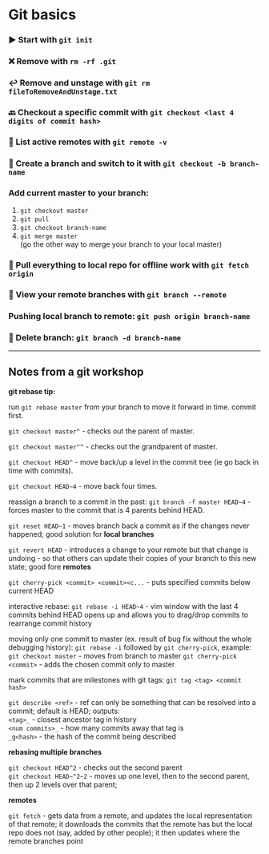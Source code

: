 # Git basics

### ▶️ Start with `git init`  

### ❌ Remove with `rm -rf .git`  

### ↩️ Remove and unstage with `git rm fileToRemoveAndUnstage.txt`  

### 🔙 Checkout a specific commit with `git checkout <last 4 digits of commit hash>`  

### 📝 List active remotes with `git remote -v`  

### 🔂 Create a branch and switch to it with `git checkout -b branch-name`  

### Add current master to your branch:
1. `git checkout master`  
2. `git pull`  
3. `git checkout branch-name`  
4. `git merge master`  
(go the other way to merge your branch to your local master)  

### 📌 Pull everything to local repo for offline work with `git fetch origin`  

### 🔭 View your remote branches with `git branch --remote`  

### Pushing local branch to remote: `git push origin branch-name`  

### 🔫 Delete branch: `git branch -d branch-name`  

---
## Notes from a git workshop

**git rebase tip:**

run `git rebase master` from your branch to move it forward in time. commit first.

`git checkout master^` - checks out the parent of master.

`git checkout master^^` - checks out the grandparent of master.

`git checkout HEAD^` - move back/up a level in the commit tree (ie go back in time with commits).

`git checkout HEAD~4` - move back four times.  

reassign a branch to a commit in the past: `git branch -f master HEAD~4` - forces master to the commit that is 4 parents behind HEAD.

`git reset HEAD~1` - moves branch back a commit as if the changes never happened; good solution for __local branches__  

`git revert HEAD` - introduces a change to your remote but that change is undoing - so that others can update their copies of your branch to this new state; good fore __remotes__  

`git cherry-pick <commit> <commit><c...` - puts specified commits below current HEAD  

interactive rebase: `git rebase -i HEAD~4` - vim window with the last 4 commits behind HEAD opens up and allows you to drag/drop commits to rearrange commit history  

moving only one commit to master (ex. result of bug fix without the whole debugging history): 
`git rebase -i` followed by `git cherry-pick`, example:  
`git checkout master` - moves from branch to master
`git cherry-pick <commit>` - adds the chosen commit only to master  

mark commits that are milestones with git tags: `git tag <tag> <commit hash>`  

`git describe <ref>` - ref can only be something that can be resolved into a commit; default is HEAD; outputs:  
`<tag>_` - closest ancestor tag in history  
`<num commits>_` - how many commits away that tag is  
`_g<hash>` - the hash of the commit being described  

**rebasing multiple branches**

`git checkout HEAD^2` - checks out the second parent  
`git checkout HEAD~^2~2` - moves up one level, then to the second parent, then up 2 levels over that parent;  

**remotes**  

`git fetch` - gets data from a remote, and updates the local representation of that remote; it downloads the commits that the remote has but the local repo does not (say, added by other people); it then updates where the remote branches point 

